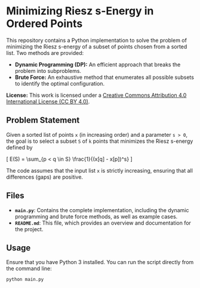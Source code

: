 # Minimizing Riesz s-Energy in Ordered Points

This repository contains a Python implementation to solve the problem of minimizing the Riesz s-energy of a subset of points chosen from a sorted list. Two methods are provided:

- **Dynamic Programming (DP):** An efficient approach that breaks the problem into subproblems.
- **Brute Force:** An exhaustive method that enumerates all possible subsets to identify the optimal configuration.

**License:** This work is licensed under a [Creative Commons Attribution 4.0 International License (CC BY 4.0)](https://creativecommons.org/licenses/by/4.0/).

## Problem Statement

Given a sorted list of points `x` (in increasing order) and a parameter `s > 0`, the goal is to select a subset `S` of `k` points that minimizes the Riesz s-energy defined by

\[
E(S) = \sum_{p < q \in S} \frac{1}{(x[q] - x[p])^s}
\]

The code assumes that the input list `x` is strictly increasing, ensuring that all differences (gaps) are positive.

## Files

- **`main.py`**: Contains the complete implementation, including the dynamic programming and brute force methods, as well as example cases.
- **`README.md`**: This file, which provides an overview and documentation for the project.

## Usage

Ensure that you have Python 3 installed. You can run the script directly from the command line:

```bash
python main.py
